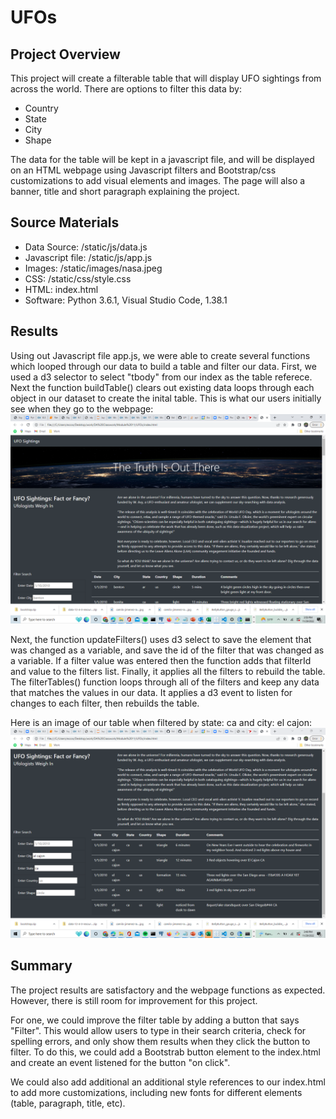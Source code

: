 # UFOs

## Project Overview
This project will create a filterable table that will display UFO sightings from across the world. There are options to filter this data by:

- Country 
- State 
- City 
- Shape 

The data for the table will be kept in a javascript file, and will be displayed on an HTML webpage using Javascript filters and Bootstrap/css customizations to add visual elements and images. The page will also a banner, title and short paragraph explaining the project.


## Source Materials
- Data Source: /static/js/data.js
- Javascript file: /static/js/app.js
- Images: /static/images/nasa.jpeg
- CSS: /static/css/style.css
- HTML: index.html
- Software: Python 3.6.1, Visual Studio Code, 1.38.1

## Results
Using out Javascript file app.js, we were able to create several functions which looped through our data to build a table and filter our data. First, we used a d3 selector to select "tbody" from our index as the table referece. Next the function buildTable() clears out existing data loops through each object in our dataset to create the inital table. This is what our users initially see when they go to the webpage:
  ![UFO Init](https://github.com/ecost95/UFOs/blob/main/Screenshot%20(227).png)

Next, the function updateFilters() uses d3 select to save the element that was changed as a variable, and save the id of the filter that was changed as a variable. If a filter value was entered then the function adds that filterId and value to the filters list. Finally, it applies all the filters to rebuild the table. 
The filterTables() function loops through all of the filters and keep any data that matches the values in our data. It applies a d3 event to listen for changes to each filter, then rebuilds the table. 

Here is an image of our table when filtered by state: ca and city: el cajon:
  ![UFO Filtered](https://github.com/ecost95/UFOs/blob/main/Screenshot%20(224).png)


## Summary
The project results are satisfactory and the webpage functions as expected. However, there is still room for improvement for this project. 

For one, we could improve the filter table by adding a button that says "Filter". This would allow users to type in their search criteria, check for spelling errors, and only show them results when they click the button to filter. To do this, we could add a Bootstrab button element to the index.html and create an event listened for the button "on click".

We could also add additional an additional style references to our index.html to add more customizations, including new fonts for different elements (table, paragraph, title, etc).

